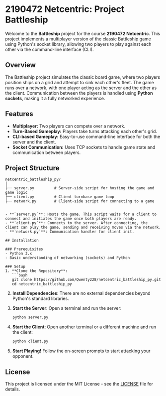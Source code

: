 # 2190472 Netcentric: Project Battleship

Welcome to the **Battleship** project for the course **2190472 Netcentric**. This project implements a multiplayer version of the classic Battleship game using Python's socket library, allowing two players to play against each other via the command-line interface (CLI).


## Overview
The Battleship project simulates the classic board game, where two players position ships on a grid and attempt to sink each other's fleet. The game runs over a network, with one player acting as the server and the other as the client. Communication between the players is handled using **Python sockets**, making it a fully networked experience.

## Features
- **Multiplayer:** Two players can compete over a network.
- **Turn-Based Gameplay:** Players take turns attacking each other's grid.
- **CLI-based Gameplay:** Easy-to-use command-line interface for both the server and the client.
- **Socket Communication:** Uses TCP sockets to handle game state and communication between players.

## Project Structure

```
netcentric_battleship_py/
│
├── server.py         # Server-side script for hosting the game and game logic
├── client.py         # Client turnbase game loop
├── network.py        # Client-side script for connecting to a game


- **`server.py`**: Hosts the game. This script waits for a client to connect and initiates the game once both players are ready.
- **`client.py`**: Connects to the server. After connecting, the client can play the game, sending and receiving moves via the network.
- **`network.py`**: Communication handler for client init.

## Installation

### Prerequisites
- Python 3.x
- Basic understanding of networking (sockets) and Python

### Setup
1. **Clone the Repository**:
   ```bash
   git clone https://github.com/Qwenty228/netcentric_battleship_py.git
   cd netcentric_battleship_py
   ```

2. **Install Dependencies**:
   There are no external dependencies beyond Python's standard libraries.

3. **Start the Server**:
   Open a terminal and run the server:
   ```bash
   python server.py
   ```

4. **Start the Client**:
   Open another terminal or a different machine and run the client:
   ```bash
   python client.py
   ```

5. **Start Playing!** Follow the on-screen prompts to start attacking your opponent.


## License
This project is licensed under the MIT License - see the [LICENSE](LICENSE) file for details.

